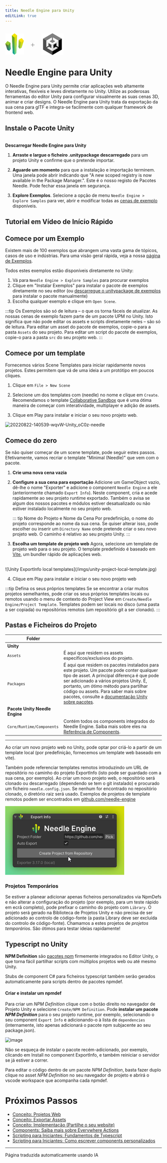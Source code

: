 ```yaml
---
title: Needle Engine para Unity
editLink: true
---
```

<br/>
<div class="centered" style="display: flex;
    align-items: center;
    gap: 20px;
    font-size: 2em;
    font-weight: 100;">
    <img src="/logo.png" style="max-height:70px;" title="Needle Logo" alt="Logótipo Needle"/> +
  <img src="/imgs/unity-logo.webp" style="max-height:70px;" />
</div>

# Needle Engine para Unity

O Needle Engine para Unity permite criar aplicações web altamente interativas, flexíveis e leves diretamente no Unity. Utilize as poderosas ferramentas do editor Unity para configurar visualmente as suas cenas 3D, animar e criar designs. O Needle Engine para Unity trata da exportação da sua cena para glTF e integra-se facilmente com qualquer framework de frontend web.


## Instale o Pacote Unity


<NoDownloadYet>
  <br/>
  <needle-button
    event_goal="download_unity"
    event_position="getting_started"
    large
    href="https://engine.needle.tools/downloads/unity?utm_source=needle_docs&utm_content=getting_started"
    same_tab
    next_url="/docs/unity/"
    >
    <strong>Descarregar Needle Engine para Unity</strong>
  </needle-button>
</NoDownloadYet>

<!-- [Mirror](https://package-installer.glitch.me/v1/installer/needle/com.needle.engine-exporter?registry=https://packages.needle.tools&scope=com.needle&scope=org.khronos)    -->

1. **Arraste e largue o ficheiro .unitypackage descarregado** para um projeto Unity e confirme que o pretende importar.

2. **Aguarde um momento** para que a instalação e importação terminem. Uma janela pode abrir indicando que "A new scoped registry is now available in the Package Manager.". Este é o nosso registo de Pacotes Needle. Pode fechar essa janela em segurança.
3. **Explore Exemplos**.
  Selecione a opção de menu `Needle Engine > Explore Samples` para ver, abrir e modificar todas as [cenas de exemplo](https://engine.needle.tools/samples) disponíveis.

## Tutorial em Vídeo de Início Rápido

<video-embed src="https://www.youtube.com/watch?v=3dB-d1Jo_Mk" limit_height />

## Comece por um Exemplo

Existem mais de 100 exemplos que abrangem uma vasta gama de tópicos, casos de uso e indústrias.
Para uma visão geral rápida, veja a nossa [página de Exemplos](https://engine.needle.tools/samples/).

Todos estes exemplos estão disponíveis diretamente no Unity:
1. Vá para `Needle Engine > Explore Samples` para procurar exemplos
2. Clique em "Instalar Exemplos" para instalar o pacote de exemplos diretamente no seu editor (ou [descarregue o unitypackage de exemplos](http://engine.needle.tools/downloads/unity/samples) para instalar o pacote manualmente)
3. Escolha qualquer exemplo e clique em `Open Scene`.

:::tip Os Exemplos são só de leitura – o que os torna fáceis de atualizar.
As nossas cenas de exemplo fazem parte de um pacote UPM no Unity. Isto significa que não pode editar os assets e scripts diretamente neles – são só de leitura. Para editar um asset do pacote de exemplos, copie-o para a pasta `Assets` do seu projeto. Para editar um script do pacote de exemplos, copie-o para a pasta `src` do seu projeto web.
:::

## Comece por um template

Fornecemos vários Scene Templates para iniciar rapidamente novos projetos.
Estes permitem que vá de uma ideia a um protótipo em poucos cliques.

1. Clique em `File > New Scene`

2. Selecione um dos templates com (needle) no nome e clique em `Create`.
   Recomendamos o template [Collaborative Sandbox](https://engine.needle.tools/samples/collaborative-sandbox) que é uma ótima maneira de começar com interatividade, multiplayer e adição de assets.
3. Clique em Play para instalar e iniciar o seu novo projeto web.

![20220822-140539-wqvW-Unity_oC0z-needle](https://user-images.githubusercontent.com/2693840/185917275-a147cd90-d515-4086-950d-78358185b1ef.png)


## Comece do zero

Se não quiser começar de um scene template, pode seguir estes passos.
Efetivamente, vamos recriar o template "Minimal (Needle)" que vem com o pacote.

1. **Crie uma nova cena vazia**

2. **Configure a sua cena para exportação**
  Adicione um GameObject vazio, dê-lhe o nome "Exporter" e adicione o component `Needle Engine` a ele (anteriormente chamado `Export Info`).
  Neste component, cria e acede rapidamente ao seu projeto runtime exportado.
  Também o avisa se algum dos nossos pacotes e módulos estiver desatualizado ou não estiver instalado localmente no seu projeto web.

    ::: tip Nome do Projeto e Nome da Cena
    Por predefinição, o nome do projeto corresponde ao nome da sua cena. Se quiser alterar isso, pode escolher ou inserir um ``Directory Name`` onde pretende criar o seu novo projeto web. O caminho é relativo ao seu projeto Unity.
    :::

3. **Escolha um template de projeto web**
  Agora, selecione um template de projeto web para o seu projeto. O template predefinido é baseado em [Vite](https://vitejs.dev/), um bundler rápido de aplicações web.
  <br/>
    ![Unity ExportInfo local templates](/imgs/unity-project-local-template.jpg)


4. Clique em Play para instalar e iniciar o seu novo projeto web


:::tip Defina os seus próprios templates
Se se encontrar a criar muitos projetos semelhantes, pode criar os seus próprios templates locais ou remotos usando o menu de contexto do Project View em `Create/Needle Engine/Project Template`. Templates podem ser locais no disco (uma pasta a ser copiada) ou repositórios remotos (um repositório git a ser clonado).
:::

## Pastas e Ficheiros do Projeto


| Folder | |
| --- | --- |
| **Unity** | |
| `Assets` | É aqui que residem os assets específicos/exclusivos do projeto. |
| `Packages` | É aqui que residem os pacotes instalados para este projeto. Um pacote pode conter qualquer tipo de asset. A principal diferença é que pode ser adicionado a vários projetos Unity. É, portanto, um ótimo método para partilhar código ou assets. Para saber mais sobre pacotes, consulte a [documentação Unity sobre pacotes](https://docs.unity3d.com/Manual/PackagesList.html).
| **Pacote Unity Needle Engine** | |
| ``Core/Runtime/Components`` | Contém todos os components integrados do Needle Engine. Saiba mais sobre eles na [Referência de Components](./../component-reference.md). |

-----

Ao criar um novo projeto web no Unity, pode optar por criá-lo a partir de um template local (por predefinição, fornecemos um template web baseado em vite).

Também pode referenciar templates remotos introduzindo um URL de repositório no caminho do projeto ExportInfo (isto pode ser guardado com a sua cena, por exemplo). Ao criar um novo projeto web, o repositório será clonado ou descarregado (dependendo se tem o git instalado) e procurado um ficheiro `needle.config.json`. Se nenhum for encontrado no repositório clonado, o diretório raiz será usado. Exemplos de projetos de template remotos podem ser encontrados em [github.com/needle-engine](https://github.com/needle-engine)

![Unity ExportInfo local templates](/imgs/unity-project-remote-template.jpg)

### Projetos Temporários

Se estiver a planear adicionar apenas ficheiros personalizados via NpmDefs e não alterar a configuração do projeto (por exemplo, para um teste rápido em ecrã completo), pode prefixar o caminho do projeto com `Library`. O projeto será gerado na Biblioteca de Projetos Unity e não precisa de ser adicionado ao controlo de código-fonte (a pasta Library deve ser excluída do controlo de código-fonte). Chamamos a estes projetos de _projetos temporários_. São ótimos para testar ideias rapidamente!


## Typescript no Unity

**NPM Definition** são [pacotes npm](https://docs.npmjs.com/about-packages-and-modules) firmemente integrados no Editor Unity, o que torna fácil partilhar scripts com múltiplos projetos web ou até mesmo Unity.

Stubs de component C# para ficheiros typescript também serão gerados automaticamente para scripts dentro de pacotes npmdef.

#### Criar e instalar um npmdef
Para criar um *NPM Definition* clique com o botão direito no navegador de Projeto Unity e selecione ``Create/NPM Definition``.
Pode **instalar um pacote *NPM Definition*** para o seu projeto runtime, por exemplo, selecionando o seu component ``Export Info`` e adicionando-o à lista de ``dependencies`` (internamente, isto apenas adicionará o pacote npm subjacente ao seu package.json).

![image](https://user-images.githubusercontent.com/5083203/170374130-d0e32516-a1d4-4903-97c2-7ec9fa0b17d4.png)

Não se esqueça de instalar o pacote recém-adicionado, por exemplo, clicando em Install no component ExportInfo, e também reiniciar o servidor se já estiver a correr.

Para editar o código dentro de um pacote *NPM Definition*, basta fazer duplo clique no asset *NPM Definition* no seu navegador de projeto e abrirá o vscode workspace que acompanha cada npmdef.


# Próximos Passos

- [Conceito: Projetos Web](../project-structure.md)
- [Conceito: Exportar Assets](../export.md)
- [Conceito: Implementação (Partilhe o seu website)](../deployment.md)
- [Components: Saiba mais sobre Everywhere Actions](../everywhere-actions.md)
- [Scripting para Iniciantes: Fundamentos de Typescript](../getting-started/typescript-essentials.md)
- [Scripting para Iniciantes: Como escrever components personalizados](../scripting.md)

---
Página traduzida automaticamente usando IA